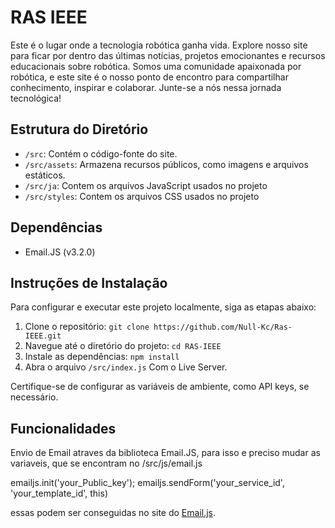 # RAS IEEE

Este é o lugar onde a tecnologia robótica ganha vida. Explore nosso site para ficar por dentro das últimas notícias, projetos emocionantes e recursos educacionais sobre robótica. Somos uma comunidade apaixonada por robótica, e este site é o nosso ponto de encontro para compartilhar conhecimento, inspirar e colaborar. Junte-se a nós nessa jornada tecnológica!

## Estrutura do Diretório

- `/src`: Contém o código-fonte do site.
- `/src/assets`: Armazena recursos públicos, como imagens e arquivos estáticos.
- `/src/ja`: Contem os arquivos JavaScript usados no projeto
- `/src/styles`: Contem os arquivos CSS usados no projeto

## Dependências

- Email.JS (v3.2.0)

## Instruções de Instalação

Para configurar e executar este projeto localmente, siga as etapas abaixo:

1. Clone o repositório: `git clone https://github.com/Null-Kc/Ras-IEEE.git`
2. Navegue até o diretório do projeto: `cd RAS-IEEE`
3. Instale as dependências: `npm install`
4. Abra o arquivo `/src/index.js` Com o Live Server.

Certifique-se de configurar as variáveis de ambiente, como API keys, se necessário.

## Funcionalidades
Envio de Email atraves da biblioteca Email.JS, para isso e preciso mudar as variaveis, que se encontram no /src/js/email.js

emailjs.init('your_Public_key');
emailjs.sendForm('your_service_id', 'your_template_id', this)

essas podem ser conseguidas no site do [Email.js](https://www.emailjs.com/).
